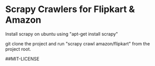 Scrapy Crawlers for Flipkart & Amazon
=====================================

Install scrapy on ubuntu using "apt-get install scrapy"

git clone the project and run "scrapy crawl amazon/flipkart" from the project root.

##MIT-LICENSE
